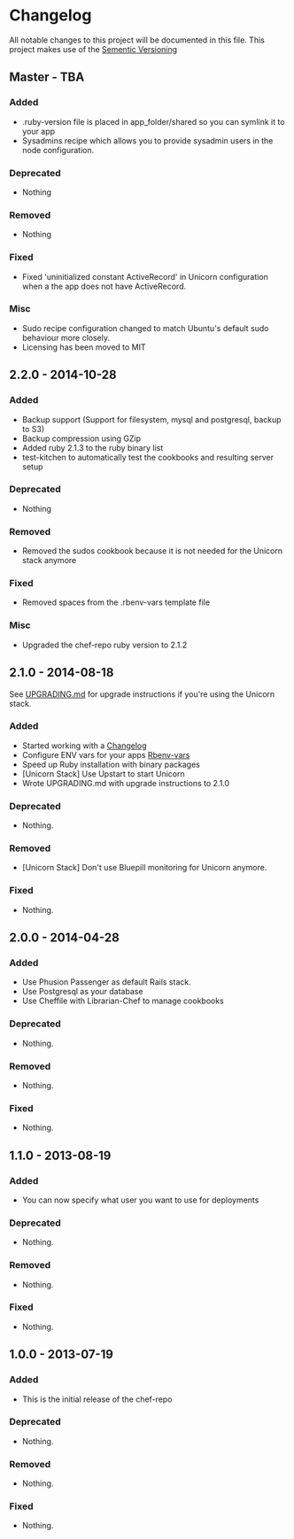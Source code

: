 # Changelog
All notable changes to this project will be documented in this file.
This project makes use of the [Sementic Versioning](http://semver.org/)

## Master - TBA

### Added
- .ruby-version file is placed in app_folder/shared so you can symlink it to your app
- Sysadmins recipe which allows you to provide sysadmin users in the node configuration.

### Deprecated
- Nothing

### Removed
- Nothing

### Fixed
- Fixed 'uninitialized constant ActiveRecord' in Unicorn configuration when a the app does not have ActiveRecord.

### Misc
- Sudo recipe configuration changed to match Ubuntu's default sudo behaviour more closely.
- Licensing has been moved to MIT

## 2.2.0 - 2014-10-28

### Added
- Backup support (Support for filesystem, mysql and postgresql, backup to S3)
- Backup compression using GZip
- Added ruby 2.1.3 to the ruby binary list
- test-kitchen to automatically test the cookbooks and resulting server setup

### Deprecated
- Nothing

### Removed
- Removed the sudos cookbook because it is not needed for the Unicorn stack anymore

### Fixed
- Removed spaces from the .rbenv-vars template file

### Misc
- Upgraded the chef-repo ruby version to 2.1.2

## 2.1.0 - 2014-08-18

See [UPGRADING.md](UPGRADING.md) for upgrade instructions if you're using the Unicorn stack.

### Added
- Started working with a [Changelog](http://keepachangelog.com/)
- Configure ENV vars for your apps [Rbenv-vars](https://github.com/sstephenson/rbenv-vars)
- Speed up Ruby installation with binary packages
- [Unicorn Stack] Use Upstart to start Unicorn
- Wrote UPGRADING.md with upgrade instructions to 2.1.0

### Deprecated
- Nothing.

### Removed
- [Unicorn Stack] Don't use Bluepill monitoring for Unicorn anymore.

### Fixed
- Nothing.

## 2.0.0 - 2014-04-28

### Added
- Use Phusion Passenger as default Rails stack.
- Use Postgresql as your database
- Use Cheffile with Librarian-Chef to manage cookbooks

### Deprecated
- Nothing.

### Removed
- Nothing.

### Fixed
- Nothing.

## 1.1.0 - 2013-08-19

### Added
- You can now specify what user you want to use for deployments

### Deprecated
- Nothing.

### Removed
- Nothing.

### Fixed
- Nothing.

## 1.0.0 - 2013-07-19

### Added
- This is the initial release of the chef-repo

### Deprecated
- Nothing.

### Removed
- Nothing.

### Fixed
- Nothing.
